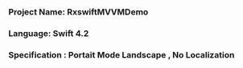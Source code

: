 
### Project Name: RxswiftMVVMDemo
### Language: Swift 4.2

### Specification  : Portait Mode Landscape , No Localization 

